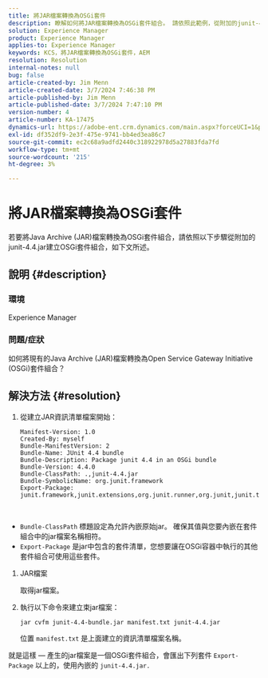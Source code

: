 ```yaml
---
title: 將JAR檔案轉換為OSGi套件
description: 瞭解如何將JAR檔案轉換為OSGi套件組合。 請依照此範例，從附加的junit-4.4.jar建立OSGi套件組合。
solution: Experience Manager
product: Experience Manager
applies-to: Experience Manager
keywords: KCS，將JAR檔案轉換為OSGi套件，AEM
resolution: Resolution
internal-notes: null
bug: false
article-created-by: Jim Menn
article-created-date: 3/7/2024 7:46:38 PM
article-published-by: Jim Menn
article-published-date: 3/7/2024 7:47:10 PM
version-number: 4
article-number: KA-17475
dynamics-url: https://adobe-ent.crm.dynamics.com/main.aspx?forceUCI=1&pagetype=entityrecord&etn=knowledgearticle&id=93faf665-bbdc-ee11-904d-6045bd006268
exl-id: df352df9-2e3f-475e-9741-bb4ed3ea86c7
source-git-commit: ec2c68a9adfd2440c318922978d5a27883fda7fd
workflow-type: tm+mt
source-wordcount: '215'
ht-degree: 3%

---
```


# 將JAR檔案轉換為OSGi套件


若要將Java Archive (JAR)檔案轉換為OSGi套件組合，請依照以下步驟從附加的junit-4.4.jar建立OSGi套件組合，如下文所述。

## 說明 {#description}


### <b>環境</b>

Experience Manager

### <b>問題/症狀</b>

如何將現有的Java Archive (JAR)檔案轉換為Open Service Gateway Initiative (OSGi)套件組合？


## 解決方法 {#resolution}


1. 從建立JAR資訊清單檔案開始：


   ```
   Manifest-Version: 1.0
   Created-By: myself
   Bundle-ManifestVersion: 2
   Bundle-Name: JUnit 4.4 bundle
   Bundle-Description: Package junit 4.4 in an OSGi bundle
   Bundle-Version: 4.4.0
   Bundle-ClassPath: .,junit-4.4.jar
   Bundle-SymbolicName: org.junit.framework
   Export-Package: junit.framework,junit.extensions,org.junit.runner,org.junit,junit.textui
   ```


 
- `Bundle-ClassPath` 標題設定為允許內嵌原始jar。 確保其值與您要內嵌在套件組合中的jar檔案名稱相符。
- `Export-Package` 是jar中包含的套件清單，您想要讓在OSGi容器中執行的其他套件組合可使用這些套件。

1. JAR檔案

   取得jar檔案。

1. 執行以下命令來建立束jar檔案：


   ```
   jar cvfm junit-4.4-bundle.jar manifest.txt junit-4.4.jar
   ```

   位置 `manifest.txt` 是上面建立的資訊清單檔案名稱。


就是這樣 — 產生的jar檔案是一個OSGi套件組合，會匯出下列套件 `Export-Package` 以上的，使用內嵌的 `junit-4.4.jar.`
